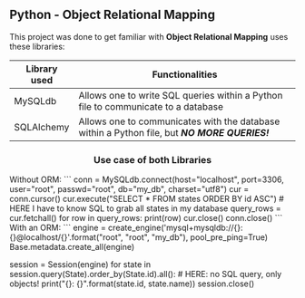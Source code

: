 ## Python - Object Relational Mapping
This project was done to get familiar with **Object Relational Mapping** uses these libraries:

| **Library used** | **Functionalities** |
| ---------------- | ------------------- |
| MySQLdb | Allows one to write SQL queries within a Python file to communicate to a database |
| SQLAlchemy | Allows one to communicates with the database within a Python file, but ***NO MORE QUERIES!*** |

<center><h3>Use case of both Libraries</h3></center>
Without ORM:
```
conn = MySQLdb.connect(host="localhost", port=3306, user="root", passwd="root", db="my_db", charset="utf8")
cur = conn.cursor()
cur.execute("SELECT * FROM states ORDER BY id ASC") # HERE I have to know SQL to grab all states in my database
query_rows = cur.fetchall()
for row in query_rows:
    print(row)
cur.close()
conn.close()
```
With an ORM:
```
engine = create_engine('mysql+mysqldb://{}:{}@localhost/{}'.format("root", "root", "my_db"), pool_pre_ping=True)
Base.metadata.create_all(engine)

session = Session(engine)
for state in session.query(State).order_by(State.id).all(): # HERE: no SQL query, only objects!
    print("{}: {}".format(state.id, state.name))
session.close()
```

